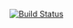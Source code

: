 [![Build Status](https://travis-ci.org/grasmash/yaml-cli.svg?branch=master)](https://travis-ci.org/grasmash/yaml-cli)